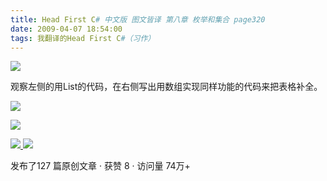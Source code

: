 ```yaml
---
title: Head First C# 中文版 图文皆译 第八章 枚举和集合 page320
date: 2009-04-07 18:54:00
tags: 我翻译的Head First C#（习作）
---
```

![](https://p-blog.csdn.net/images/p_blog_csdn_net/cuipengfei1/EntryImages/20090407/2009-04-07_18-29-22.jpg)

观察左侧的用List的代码，在右侧写出用数组实现同样功能的代码来把表格补全。

![](https://p-blog.csdn.net/images/p_blog_csdn_net/cuipengfei1/EntryImages/20090407/2009-04-07_18-31-36.jpg)

![](https://p-blog.csdn.net/images/p_blog_csdn_net/cuipengfei1/EntryImages/20090407/2009-04-07_18-33-52.jpg)



[ ![](https://profile.csdnimg.cn/5/2/5/3_cuipengfei1)
![](https://g.csdnimg.cn/static/user-reg-year/1x/11.png)
](https://blog.csdn.net/cuipengfei1)



发布了127 篇原创文章  ·  获赞 8  ·  访问量 74万+

